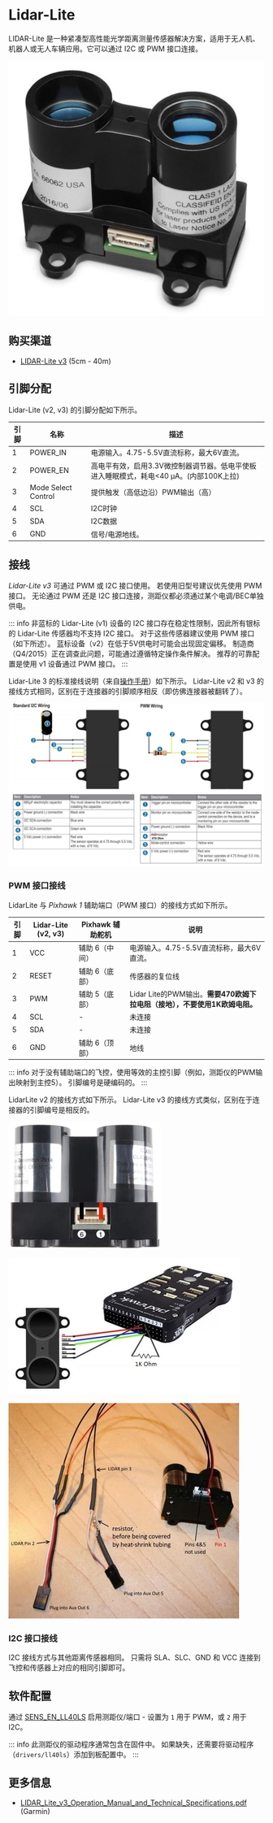 # Lidar-Lite

LIDAR-Lite 是一种紧凑型高性能光学距离测量传感器解决方案，适用于无人机、机器人或无人车辆应用。它可以通过 I2C 或 PWM 接口连接。

![LidarLite v3](../../assets/hardware/sensors/lidar_lite/lidar_lite_v3.jpg)

## 购买渠道

- [LIDAR-Lite v3](https://buy.garmin.com/en-AU/AU/p/557294) (5cm - 40m)

## 引脚分配

Lidar-Lite (v2, v3) 的引脚分配如下所示。

| 引脚 | 名称                | 描述                                                                                                                           |
| --- | ------------------- | ------------------------------------------------------------------------------------------------------------------------------------- |
| 1   | POWER_IN            | 电源输入。4.75-5.5V直流标称，最大6V直流。                                                                                    |
| 2   | POWER_EN            | 高电平有效，启用3.3V微控制器调节器。低电平使板进入睡眠模式，耗电<40 μA。(内部100K上拉) |
| 3   | Mode Select Control | 提供触发（高低边沿）PWM输出（高）                                                                                       |
| 4   | SCL                 | I2C时钟                                                                                                                             |
| 5   | SDA                 | I2C数据                                                                                                                              |
| 6   | GND                 | 信号/电源地线。                                                                                                                  |

## 接线

_Lidar-Lite v3_ 可通过 PWM 或 I2C 接口使用。
若使用旧型号建议优先使用 PWM 接口。
无论通过 PWM 还是 I2C 接口连接，测距仪都必须通过某个电调/BEC单独供电。

::: info
非蓝标的 Lidar-Lite (v1) 设备的 I2C 接口存在稳定性限制，因此所有银标的 Lidar-Lite 传感器均不支持 I2C 接口。
对于这些传感器建议使用 PWM 接口（如下所述）。
蓝标设备（v2）在低于5V供电时可能会出现固定偏移。
制造商（Q4/2015）正在调查此问题，可能通过遵循特定操作条件解决。
推荐的可靠配置是使用 v1 设备通过 PWM 接口。
:::

Lidar-Lite 3 的标准接线说明（来自[操作手册](http://static.garmin.com/pumac/LIDAR_Lite_v3_Operation_Manual_and_Technical_Specifications.pdf)）如下所示。
Lidar-Lite v2 和 v3 的接线方式相同，区别在于连接器的引脚顺序相反（即仿佛连接器被翻转了）。

![LidarLite v3 - 标准接线（Garmin 规格）](../../assets/hardware/sensors/lidar_lite/lidar_lite2_standard_wiring_spec.jpg)

### PWM 接口接线

LidarLite 与 _Pixhawk 1_ 辅助端口（PWM 接口）的接线方式如下所示。

| 引脚 | Lidar-Lite (v2, v3) | Pixhawk 辅助舵机 | 说明                                                                                             |
| --- | ------------------- | ----------------- | --------------------------------------------------------------------------------------------------- |
| 1   | VCC                 | 辅助 6（中间）    | 电源输入。4.75-5.5V直流标称，最大6V直流。                                                  |
| 2   | RESET               | 辅助 6（底部）    | 传感器的复位线                                                                            |
| 3   | PWM                 | 辅助 5（底部）    | Lidar Lite的PWM输出。**需要470欧姆下拉电阻（接地），不要使用1K欧姆电阻。** |
| 4   | SCL                 | -                 | 未连接                                                                                       |
| 5   | SDA                 | -                 | 未连接                                                                                       |
| 6   | GND                 | 辅助 6（顶部）       | 地线                                                                                              |

::: info
对于没有辅助端口的飞控，使用等效的主控引脚（例如，测距仪的PWM输出映射到主控5）。
引脚编号是硬编码的。
:::

LidarLite v2 的接线方式如下所示。
Lidar-Lite v3 的接线方式类似，区别在于连接器的引脚编号是相反的。

![Lidar Lite 2 接口接线](../../assets/hardware/sensors/lidar_lite/lidar_lite_2_interface_wiring.jpg)

![Lidar Lite 2 接口接线](../../assets/hardware/sensors/lidar_lite/lidarlite_wiring_scheme_pixhawk.jpg)

![Lidar Lite 2 引脚/线缆](../../assets/hardware/sensors/lidar_lite/lidarlite_wiring_pins_cables.jpg)

### I2C 接口接线

I2C 接线方式与其他距离传感器相同。
只需将 SLA、SLC、GND 和 VCC 连接到飞控和传感器上对应的相同引脚即可。

## 软件配置

通过 [SENS_EN_LL40LS](../advanced_config/parameter_reference.md#SENS_EN_LL40LS) 启用测距仪/端口 - 设置为 `1` 用于 PWM，或 `2` 用于 I2C。

::: info
此测距仪的驱动程序通常包含在固件中。
如果缺失，还需要将驱动程序（`drivers/ll40ls`）添加到板配置中。
:::

## 更多信息

- [LIDAR_Lite_v3_Operation_Manual_and_Technical_Specifications.pdf](http://static.garmin.com/pumac/LIDAR_Lite_v3_Operation_Manual_and_Technical_Specifications.pdf) (Garmin)